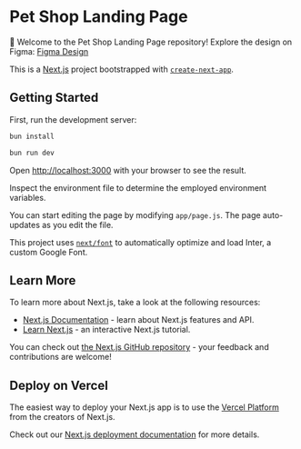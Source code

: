 # Pet Shop Landing Page

🐾 Welcome to the Pet Shop Landing Page repository! Explore the design on Figma: [Figma Design](<https://www.figma.com/file/HLq5uoCo0VgurS6iGQrM1W/Pet-shop-landing-page-design-(Community)?type=design&node-id=1-2&mode=design&t=Oa1Pu5j3VZ70S27k-0>)

 
This is a [Next.js](https://nextjs.org/) project bootstrapped with [`create-next-app`](https://github.com/vercel/next.js/tree/canary/packages/create-next-app).

## Getting Started

First, run the development server:

```bash
bun install

bun run dev
```

Open [http://localhost:3000](http://localhost:3000) with your browser to see the result.

Inspect the environment file to determine the employed environment variables.

You can start editing the page by modifying `app/page.js`. The page auto-updates as you edit the file.

This project uses [`next/font`](https://nextjs.org/docs/basic-features/font-optimization) to automatically optimize and load Inter, a custom Google Font.

## Learn More

To learn more about Next.js, take a look at the following resources:

- [Next.js Documentation](https://nextjs.org/docs) - learn about Next.js features and API.
- [Learn Next.js](https://nextjs.org/learn) - an interactive Next.js tutorial.

You can check out [the Next.js GitHub repository](https://github.com/vercel/next.js/) - your feedback and contributions are welcome!

## Deploy on Vercel

The easiest way to deploy your Next.js app is to use the [Vercel Platform](https://vercel.com/new?utm_medium=default-template&filter=next.js&utm_source=create-next-app&utm_campaign=create-next-app-readme) from the creators of Next.js.

Check out our [Next.js deployment documentation](https://nextjs.org/docs/deployment) for more details.

